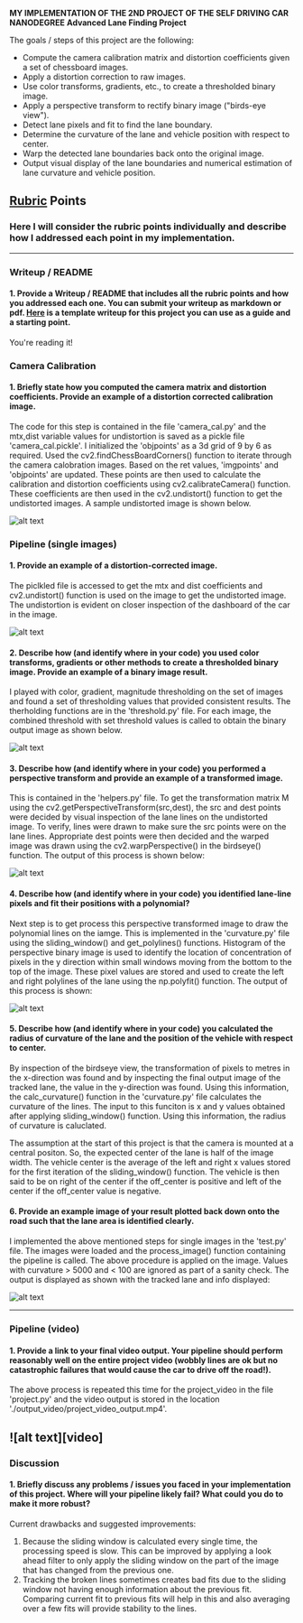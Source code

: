 **MY IMPLEMENTATION OF THE 2ND PROJECT OF THE SELF DRIVING CAR NANODEGREE**
**Advanced Lane Finding Project**

The goals / steps of this project are the following:

* Compute the camera calibration matrix and distortion coefficients given a set of chessboard images.
* Apply a distortion correction to raw images.
* Use color transforms, gradients, etc., to create a thresholded binary image.
* Apply a perspective transform to rectify binary image ("birds-eye view").
* Detect lane pixels and fit to find the lane boundary.
* Determine the curvature of the lane and vehicle position with respect to center.
* Warp the detected lane boundaries back onto the original image.
* Output visual display of the lane boundaries and numerical estimation of lane curvature and vehicle position.

[//]: # (Image References)

[image1]: ./output_images/board_calibration.png "Undistorted"
[image2]: ./output_images/road_undistorted.jpg "Road Transformed"
[image3]: ./output_images/combined_threshold.jpg "Binary Example"
[image4]: ./output_images/warped_road "Warp Example"
[image5]: ./output_images/drawlines_sliding_window.png "Fit Visual"
[image6]: ./output_images/final_image.jpg "Output"
[video1]: ./output_video/project_video_output.mp4 "Video"

## [Rubric](https://review.udacity.com/#!/rubrics/571/view) Points

### Here I will consider the rubric points individually and describe how I addressed each point in my implementation.  

---

### Writeup / README

#### 1. Provide a Writeup / README that includes all the rubric points and how you addressed each one.  You can submit your writeup as markdown or pdf.  [Here](https://github.com/udacity/CarND-Advanced-Lane-Lines/blob/master/writeup_template.md) is a template writeup for this project you can use as a guide and a starting point.  

You're reading it!

### Camera Calibration

#### 1. Briefly state how you computed the camera matrix and distortion coefficients. Provide an example of a distortion corrected calibration image.

The code for this step is contained in the file 'camera_cal.py' and the mtx,dist variable values for undistortion is saved as a pickle file 'camera_cal.pickle'. 
I initialized the 'objpoints' as a 3d grid of 9 by 6 as required. Used the cv2.findChessBoardCorners() function to iterate through the camera calobration images. Based on the ret values, 'imgpoints' and 'objpoints' are updated. These points are then used to calculate the calibration and distortion coefficients using cv2.calibrateCamera() function. These coefficients are then used in the cv2.undistort() function to get the undistorted images. A sample undistorted image is shown below.

![alt text][image1]

### Pipeline (single images)

#### 1. Provide an example of a distortion-corrected image.

The piclkled file is accessed to get the mtx and dist coefficients and cv2.undistort() function is used on the image to get the undistorted image. The undistortion is evident on closer inspection of the dashboard of the car in the image.

![alt text][image2]

#### 2. Describe how (and identify where in your code) you used color transforms, gradients or other methods to create a thresholded binary image.  Provide an example of a binary image result.

I played with color, gradient, magnitude thresholding on the set of images and found a set of thresholding values that provided consistent results. The therholding functions are in the 'threshold.py' file. For each image, the combined threshold with set threshold values is called to obtain the binary output image as shown below.

![alt text][image3]

#### 3. Describe how (and identify where in your code) you performed a perspective transform and provide an example of a transformed image.

This is contained in the 'helpers.py' file.
To get the transformation matrix M using the cv2.getPerspectiveTransform(src,dest), the src and dest points were decided by visual inspection of the lane lines on the undistorted image. To verify, lines were drawn to make sure the src points were on the lane lines. Appropriate dest points were then decided and the warped image was drawn using the cv2.warpPerspective() in the birdseye() function. The output of this process is shown below:

![alt text][image4]

#### 4. Describe how (and identify where in your code) you identified lane-line pixels and fit their positions with a polynomial?

Next step is to get process this perspective transformed image to draw the polynomial lines on the iamge. This is implemented in the 'curvature.py' file using the sliding_window() and get_polylines() functions.
Histogram of the perspective binary image is used to identify the location of concentration of pixels in the y direction within small windows moving from the bottom to the top of the image. These pixel values are stored and used to create the left and right polylines of the lane using the np.polyfit() function. The output of this process is shown:
 
![alt text][image5]

#### 5. Describe how (and identify where in your code) you calculated the radius of curvature of the lane and the position of the vehicle with respect to center.

By inspection of the birdseye view, the transformation of pixels to metres in the x-direction was found and by inspecting the final output image of the tracked lane, the value in the y-direction was found.
Using this information, the calc_curvature() function in the 'curvature.py' file calculates the curvature of the lines. The input to this funciton is x and y values obtained after applying sliding_window() function. Using this information, the radius of curvature is caluclated.

The assumption at the start of this project is that the camera is mounted at a central positon. So, the expected center of the lane is half of the image width. The vehicle center is the average of the left and right x values stored for the first iteration of the sliding_window() function. The vehicle is then said to be on right of the center if the off_center is positive and left of the center if the off_center value is negative.

#### 6. Provide an example image of your result plotted back down onto the road such that the lane area is identified clearly.

I implemented the above mentioned steps for single images in the 'test.py' file. The images were loaded and the process_image() function containing the pipeline is called. The above procedure is applied on the image. Values with curvature > 5000 and < 100 are ignored as part of a sanity check. The output is displayed as shown with the tracked lane and info displayed:

![alt text][image6]

---

### Pipeline (video)

#### 1. Provide a link to your final video output.  Your pipeline should perform reasonably well on the entire project video (wobbly lines are ok but no catastrophic failures that would cause the car to drive off the road!).

The above process is repeated this time for the project_video in the file 'project.py' and the video output is stored in the location './output_video/project_video_output.mp4'.

![alt text][video]
---

### Discussion

#### 1. Briefly discuss any problems / issues you faced in your implementation of this project.  Where will your pipeline likely fail?  What could you do to make it more robust?

Current drawbacks and suggested improvements:
1. Because the sliding window is calculated every single time, the processing speed is slow. This can be improved by applying a look ahead filter to only apply the sliding window on the part of the image that has changed from the previous one.
2. Tracking the broken lines sometimes creates bad fits due to the sliding window not having enough information about the previous fit. Comparing current fit to previous fits will help in this and also averaging over a few fits will provide stability to the lines. 
